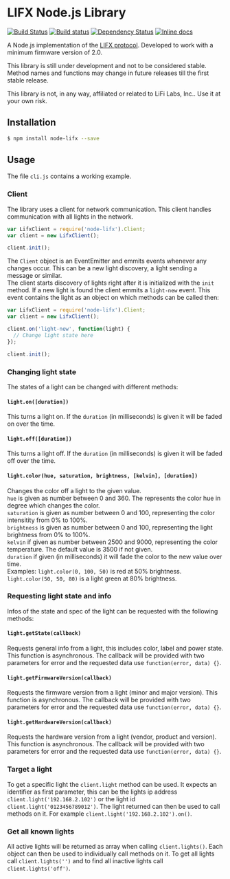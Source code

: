 # LIFX Node.js Library

[![Build Status](https://travis-ci.org/MariusRumpf/node-lifx.svg?branch=master)](https://travis-ci.org/MariusRumpf/node-lifx)
[![Build status](https://ci.appveyor.com/api/projects/status/by1ea0oh53qknq7u?svg=true)](https://ci.appveyor.com/project/MariusRumpf/node-lifx)
[![Dependency Status](https://www.versioneye.com/user/projects/557212093935300021000034/badge.svg?style=flat)](https://www.versioneye.com/user/projects/557212093935300021000034)
[![Inline docs](http://inch-ci.org/github/mariusrumpf/node-lifx.svg?branch=master)](http://inch-ci.org/github/mariusrumpf/node-lifx)

A Node.js implementation of the [LIFX protocol](https://github.com/LIFX/lifx-protocol-docs). Developed to work with a minimum firmware version of 2.0.

This library is still under development and not to be considered stable. Method names and functions may change in future releases till the first stable release.

This library is not, in any way, affiliated or related to LiFi Labs, Inc.. Use it at your own risk.

## Installation

```sh
$ npm install node-lifx --save
```

## Usage
The file `cli.js` contains a working example.

### Client
The library uses a client for network communication. This client handles communication with all lights in the network.
```js
var LifxClient = require('node-lifx').Client;
var client = new LifxClient();

client.init();
```
The `Client` object is an EventEmitter and emmits events whenever any changes occur. This can be a new light discovery, a light sending a message or similar.  
The client starts discovery of lights right after it is initialized with the `init` method. If a new light is found the client emmits a `light-new` event. This event contains the light as an object on which methods can be called then:

```js
var LifxClient = require('node-lifx').Client;
var client = new LifxClient();

client.on('light-new', function(light) {
  // Change light state here
});

client.init();
```

### Changing light state
The states of a light can be changed with different methods:

#### `light.on([duration])`  
This turns a light on. If the `duration` (in milliseconds) is given it will be faded on over the time.

#### `light.off([duration])`  
This turns a light off. If the `duration` (in milliseconds) is given it will be faded off over the time.

#### `light.color(hue, saturation, brightness, [kelvin], [duration])`  
Changes the color off a light to the given value.  
`hue` is given as number between 0 and 360. The represents the color hue in degree which changes the color.  
`saturation` is given as number between 0 and 100, representing the color intensitity from 0% to 100%.  
`brightness` is given as number between 0 and 100, representing the light brightness from 0% to 100%.  
`kelvin` if given as number between 2500 and 9000, representing the color temperature. The default value is 3500 if not given.  
`duration` if given (in milliseconds) it will fade the color to the new value over time.  
Examples: `light.color(0, 100, 50)` is red at 50% brightness. `light.color(50, 50, 80)` is a light green at 80% brightness.

### Requesting light state and info
Infos of the state and spec of the light can be requested with the following methods:

#### `light.getState(callback)`
Requests general info from a light, this includes color, label and power state. This function is asynchronous. The callback will be provided with two parameters for error and the requested data use `function(error, data) {}`.

#### `light.getFirmwareVersion(callback)`
Requests the firmware version from a light (minor and major version). This function is asynchronous. The callback will be provided with two parameters for error and the requested data use `function(error, data) {}`.

#### `light.getHardwareVersion(callback)`
Requests the hardware version from a light (vendor, product and version). This function is asynchronous. The callback will be provided with two parameters for error and the requested data use `function(error, data) {}`.

### Target a light
To get a specific light the `client.light` method can be used. It expects an identifier as first parameter, this can be the lights ip address `client.light('192.168.2.102')` or the light id `client.light('0123456789012')`. The light returned can then be used to call methods on it. For example `client.light('192.168.2.102').on()`.

### Get all known lights
All active lights will be returned as array when calling `client.lights()`. Each object can then be used to individually call methods on it. To get all lights call `client.lights('')` and to find all inactive lights call `client.lights('off')`.
